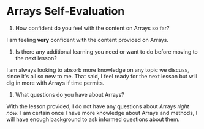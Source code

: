 # Arrays Self-Evaluation

1. How confident do you feel with the content on Arrays so far?

I am feeling **very** confident with the content provided on Arrays.

1. Is there any additional learning you need or want to do before moving to the next lesson?

I am always looking to absorb more knowledge on any topic we discuss, since it's all so new to me.  That said, I feel ready for the next lesson but will dig in more with Arrays if time permits.

1. What questions do you have about Arrays?

With the lesson provided, I do not have any questions about Arrays *right now*.  I am certain once I have more knowledge about Arrays and methods, I will have enough background to ask informed questions about them.
